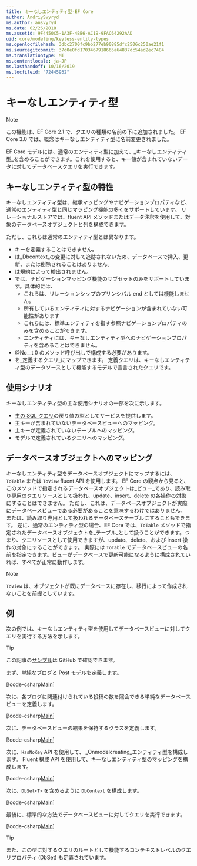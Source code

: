 ```yaml
---
title: キーなしエンティティ型-EF Core
author: AndriySvyryd
ms.author: ansvyryd
ms.date: 02/26/2018
ms.assetid: 9F4450C5-1A3F-4BB6-AC19-9FAC64292AAD
uid: core/modeling/keyless-entity-types
ms.openlocfilehash: 3dbc2700fc9bb277eb90885dfc2506c250ae21f1
ms.sourcegitcommit: 37d0e0fd1703467918665a64837dc54ad2ec7484
ms.translationtype: MT
ms.contentlocale: ja-JP
ms.lasthandoff: 10/16/2019
ms.locfileid: "72445932"
---
```

# <a name="keyless-entity-types"></a>キーなしエンティティ型

> [!NOTE]
> この機能は、EF Core 2.1 で、クエリの種類の名前の下に追加されました。 EF Core 3.0 では、概念はキーなしエンティティ型に名前変更されました。

EF Core モデルには、通常のエンティティ型に加えて、_キーなしエンティティ型_を含めることができます。これを使用すると、キー値が含まれていないデータに対してデータベースクエリを実行できます。

## <a name="keyless-entity-types-characteristics"></a>キーなしエンティティ型の特性

キーなしエンティティ型は、継承マッピングやナビゲーションプロパティなど、通常のエンティティ型と同じマッピング機能の多くをサポートしています。 リレーショナルストアでは、fluent API メソッドまたはデータ注釈を使用して、対象のデータベースオブジェクトと列を構成できます。

ただし、これらは通常のエンティティ型とは異なります。

- キーを定義することはできません。
- は_Dbcontext_の変更に対して追跡されないため、データベースで挿入、更新、または削除されることはありません。
- は規約によって検出されません。
- では、ナビゲーションマッピング機能のサブセットのみをサポートしています。具体的には、
  - これらは、リレーションシップのプリンシパル end としては機能しません。
  - 所有しているエンティティに対するナビゲーションが含まれていない可能性があります
  - これらには、標準エンティティを指す参照ナビゲーションプロパティのみを含めることができます。
  - エンティティには、キーなしエンティティ型へのナビゲーションプロパティを含めることはできません。
- @No__t 0 のメソッド呼び出しで構成する必要があります。
- を_定義するクエリ_にマップできます。 定義クエリは、キーなしエンティティ型のデータソースとして機能するモデルで宣言されたクエリです。

## <a name="usage-scenarios"></a>使用シナリオ

キーなしエンティティ型の主な使用シナリオの一部を次に示します。

- [生の SQL クエリ](xref:core/querying/raw-sql)の戻り値の型としてサービスを提供します。
- 主キーが含まれていないデータベースビューへのマッピング。
- 主キーが定義されていないテーブルへのマッピング。
- モデルで定義されているクエリへのマッピング。

## <a name="mapping-to-database-objects"></a>データベースオブジェクトへのマッピング

キーなしエンティティ型をデータベースオブジェクトにマップするには、`ToTable` または `ToView` fluent API を使用します。 EF Core の観点から見ると、このメソッドで指定されるデータベースオブジェクトは_ビュー_であり、読み取り専用のクエリソースとして扱われ、update、insert、delete の各操作の対象にすることはできません。 ただし、これは、データベースオブジェクトが実際にデータベースビューである必要があることを意味するわけではありません。 または、読み取り専用として扱われるデータベーステーブルにすることもできます。 逆に、通常のエンティティ型の場合、EF Core では、`ToTable` メソッドで指定されたデータベースオブジェクトを_テーブル_として扱うことができます。つまり、クエリソースとして使用できますが、update、delete、および insert 操作の対象にすることができます。 実際には `ToTable` でデータベースビューの名前を指定できます。ビューがデータベースで更新可能になるように構成されていれば、すべてが正常に動作します。

> [!NOTE]
> `ToView` は、オブジェクトが既にデータベースに存在し、移行によって作成されないことを前提としています。

## <a name="example"></a>例

次の例では、キーなしエンティティ型を使用してデータベースビューに対してクエリを実行する方法を示します。

> [!TIP]
> この記事の[サンプル](https://github.com/aspnet/EntityFramework.Docs/tree/master/samples/core/KeylessEntityTypes)は GitHub で確認できます。

まず、単純なブログと Post モデルを定義します。

[!code-csharp[Main](../../../samples/core/KeylessEntityTypes/Program.cs#Entities)]

次に、各ブログに関連付けられている投稿の数を照会できる単純なデータベースビューを定義します。

[!code-csharp[Main](../../../samples/core/KeylessEntityTypes/Program.cs#View)]

次に、データベースビューの結果を保持するクラスを定義します。

[!code-csharp[Main](../../../samples/core/KeylessEntityTypes/Program.cs#KeylessEntityType)]

次に、`HasNoKey` API を使用して、 _Onmodelcreating_エンティティ型を構成します。
Fluent 構成 API を使用して、キーなしエンティティ型のマッピングを構成します。

[!code-csharp[Main](../../../samples/core/KeylessEntityTypes/Program.cs#Configuration)]

次に、`DbSet<T>` を含めるように `DbContext` を構成します。

[!code-csharp[Main](../../../samples/core/KeylessEntityTypes/Program.cs#DbSet)]

最後に、標準的な方法でデータベースビューに対してクエリを実行できます。

[!code-csharp[Main](../../../samples/core/KeylessEntityTypes/Program.cs#Query)]

> [!TIP]
> また、この型に対するクエリのルートとして機能するコンテキストレベルのクエリプロパティ (DbSet) も定義されています。
